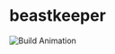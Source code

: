 # beastkeeper

![Build Animation](https://raw.github.com/JayBusch/beastkeeper/img/animatedBuild.gif)
